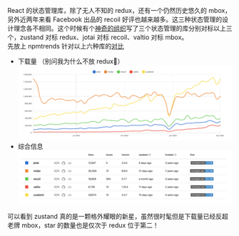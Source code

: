 React 的状态管理库，除了无人不知的 redux，还有一个仍然历史悠久的 mbox，另外近两年来看 Facebook 出品的 recoil 好评也越来越多。这三种状态管理的设计理念各不相同。这个时候有个[神奇的组织](https://github.com/pmndrs)写了三个状态管理的库分别对标以上三个，zustand 对标 redux、jotai 对标 recoil、valtio 对标 mbox。  
先放上 npmtrends 针对以上六种库的[对比](https://npmtrends.com/jotai-vs-mobx-vs-recoil-vs-redux-vs-valtio-vs-zustand)

- 下载量
  （别问我为什么不放 redux🐶）  
  ![2022春~2023春下载量](./static/statement.png)
- 综合信息  
  ![2022春~2023春下载量](./static/statement-2.png)

可以看到 zustand 真的是一颗格外耀眼的新星，虽然很时髦但是下载量已经反超老牌 mbox，star 的数量也是仅次于 redux 位于第二！
